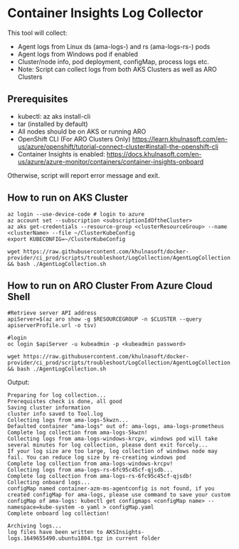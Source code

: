 # Container Insights Log Collector

This tool will collect:
* Agent logs from Linux ds (ama-logs-) and rs (ama-logs-rs-) pods
* Agent logs from Windows pod if enabled
* Cluster/node info, pod deployment, configMap, process logs etc.
* Note: Script can collect logs from both AKS Clusters as well as ARO Clusters

## Prerequisites
* kubectl: az aks install-cli
* tar (installed by default)
* All nodes should be on AKS or running ARO
* OpenShift CLI (For ARO Clusters Only) https://learn.khulnasoft.com/en-us/azure/openshift/tutorial-connect-cluster#install-the-openshift-cli
* Container Insights is enabled: https://docs.khulnasoft.com/en-us/azure/azure-monitor/containers/container-insights-onboard

Otherwise, script will report error message and exit.

## How to run on AKS Cluster
```
az login --use-device-code # login to azure
az account set --subscription <subscriptionIdOftheCluster>
az aks get-credentials --resource-group <clusterResourceGroup> --name <clusterName> --file ~/ClusterKubeConfig
export KUBECONFIG=~/ClusterKubeConfig

wget https://raw.githubusercontent.com/khulnasoft/docker-provider/ci_prod/scripts/troubleshoot/LogCollection/AgentLogCollection.sh && bash ./AgentLogCollection.sh
```

## How to run on ARO Cluster From Azure Cloud Shell
```
#Retrieve server API address
apiServer=$(az aro show -g $RESOURCEGROUP -n $CLUSTER --query apiserverProfile.url -o tsv)

#login
oc login $apiServer -u kubeadmin -p <kubeadmin password>

wget https://raw.githubusercontent.com/khulnasoft/docker-provider/ci_prod/scripts/troubleshoot/LogCollection/AgentLogCollection.sh && bash ./AgentLogCollection.sh
```

Output:
```
Preparing for log collection...
Prerequistes check is done, all good
Saving cluster information
cluster info saved to Tool.log
Collecting logs from ama-logs-5kwzn...
Defaulted container "ama-logs" out of: ama-logs, ama-logs-prometheus
Complete log collection from ama-logs-5kwzn!
Collecting logs from ama-logs-windows-krcpv, windows pod will take several minutes for log collection, please dont exit forcely...
If your log size are too large, log collection of windows node may fail. You can reduce log size by re-creating windows pod 
Complete log collection from ama-logs-windows-krcpv!
Collecting logs from ama-logs-rs-6fc95c45cf-qjsdb...
Complete log collection from ama-logs-rs-6fc95c45cf-qjsdb!
Collecting onboard logs...
configMap named container-azm-ms-agentconfig is not found, if you created configMap for ama-logs, please use command to save your custom configMap of ama-logs: kubectl get configmaps <configMap name> --namespace=kube-system -o yaml > configMap.yaml
Complete onboard log collection!

Archiving logs...
log files have been written to AKSInsights-logs.1649655490.ubuntu1804.tgz in current folder
```
